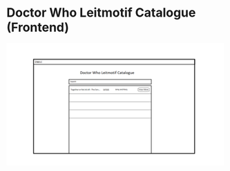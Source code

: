 # Doctor Who Leitmotif Catalogue (Frontend)

![](https://github.com/xjarlie/dwlc-frontend/blob/main/dwlc.png)
